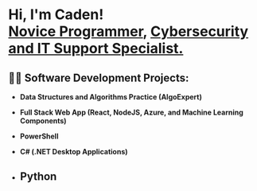 <h1>Hi, I'm Caden! <br/><a href="https://github.com/porkknox">Novice Programmer</a>, <a href="https://www.linkedin.com/in/caden-williamson">Cybersecurity and IT Support Specialist.</a>

<h2>👨‍💻 Software Development Projects:</h2>

- <b>Data Structures and Algorithms Practice (AlgoExpert)</b>
<!-- EXAMPLE
- [Praciting DS & Algos in Python](https://github.com/joshmadakor1/Algorithms-Practice)
-->
- <b>Full Stack Web App (React, NodeJS, Azure, and Machine Learning Components)</b>

- <b>PowerShell</b>

- <b>C# (.NET Desktop Applications)</b>

- <b>Python</b>
  -


<!--
<h2> 🤳 Connect with me:</h2>

[<img align="left" alt="CadenWilliamson | YouTube" width="22px" src="url" />][youtube]
[<img align="left" alt="CadenWilliamson | Twitter" width="22px" src="url" />][twitter]
[<img align="left" alt="CadenWilliamson | LinkedIn" width="22px" src="url" />][linkedin]
[<img align="left" alt="CadenWilliamson | Instagram" width="22px" src="url" />][instagram]

[twitter]: 
[youtube]: 
[instagram]: 
[linkedin]: 
-->